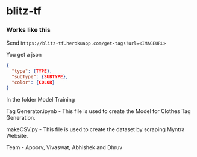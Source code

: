 # blitz-tf

### Works like this
Send `https://blitz-tf.herokuapp.com/get-tags?url=<IMAGEURL>`

You get a json
```json
{
  "type": {TYPE},
  "subType": {SUBTYPE},
  "color": {COLOR}
}
```

In the folder Model Training

Tag Generator.ipynb - This file is used to create the Model for Clothes Tag Generation.

makeCSV.py - This file is used to create the dataset by scraping Myntra Website.

Team - Apoorv, Vivaswat, Abhishek and Dhruv 
